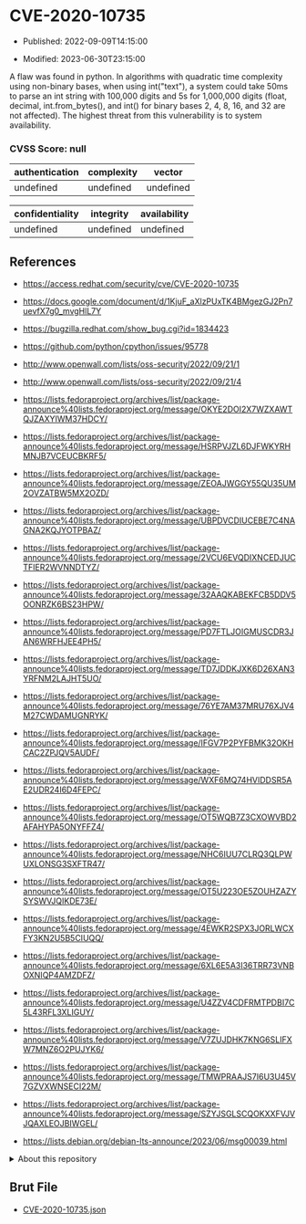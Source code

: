 # CVE-2020-10735

- Published: 2022-09-09T14:15:00

- Modified: 2023-06-30T23:15:00

A flaw was found in python. In algorithms with quadratic time complexity using non-binary bases, when using int("text"), a system could take 50ms to parse an int string with 100,000 digits and 5s for 1,000,000 digits (float, decimal, int.from_bytes(), and int() for binary bases 2, 4, 8, 16, and 32 are not affected). The highest threat from this vulnerability is to system availability.

### CVSS Score: **null**

| authentication | complexity | vector |
| --- | --- | --- |
| undefined | undefined | undefined |

| confidentiality | integrity | availability |
| --- | --- | --- |
| undefined | undefined | undefined |

## References

* https://access.redhat.com/security/cve/CVE-2020-10735

* https://docs.google.com/document/d/1KjuF_aXlzPUxTK4BMgezGJ2Pn7uevfX7g0_mvgHlL7Y

* https://bugzilla.redhat.com/show_bug.cgi?id=1834423

* https://github.com/python/cpython/issues/95778

* http://www.openwall.com/lists/oss-security/2022/09/21/1

* http://www.openwall.com/lists/oss-security/2022/09/21/4

* https://lists.fedoraproject.org/archives/list/package-announce%40lists.fedoraproject.org/message/OKYE2DOI2X7WZXAWTQJZAXYIWM37HDCY/

* https://lists.fedoraproject.org/archives/list/package-announce%40lists.fedoraproject.org/message/HSRPVJZL6DJFWKYRHMNJB7VCEUCBKRF5/

* https://lists.fedoraproject.org/archives/list/package-announce%40lists.fedoraproject.org/message/ZEOAJWGGY55QU35UM2OVZATBW5MX2OZD/

* https://lists.fedoraproject.org/archives/list/package-announce%40lists.fedoraproject.org/message/UBPDVCDIUCEBE7C4NAGNA2KQJYOTPBAZ/

* https://lists.fedoraproject.org/archives/list/package-announce%40lists.fedoraproject.org/message/2VCU6EVQDIXNCEDJUCTFIER2WVNNDTYZ/

* https://lists.fedoraproject.org/archives/list/package-announce%40lists.fedoraproject.org/message/32AAQKABEKFCB5DDV5OONRZK6BS23HPW/

* https://lists.fedoraproject.org/archives/list/package-announce%40lists.fedoraproject.org/message/PD7FTLJOIGMUSCDR3JAN6WRFHJEE4PH5/

* https://lists.fedoraproject.org/archives/list/package-announce%40lists.fedoraproject.org/message/TD7JDDKJXK6D26XAN3YRFNM2LAJHT5UO/

* https://lists.fedoraproject.org/archives/list/package-announce%40lists.fedoraproject.org/message/76YE7AM37MRU76XJV4M27CWDAMUGNRYK/

* https://lists.fedoraproject.org/archives/list/package-announce%40lists.fedoraproject.org/message/IFGV7P2PYFBMK32OKHCAC2ZPJQV5AUDF/

* https://lists.fedoraproject.org/archives/list/package-announce%40lists.fedoraproject.org/message/WXF6MQ74HVIDDSR5AE2UDR24I6D4FEPC/

* https://lists.fedoraproject.org/archives/list/package-announce%40lists.fedoraproject.org/message/OT5WQB7Z3CXOWVBD2AFAHYPA5ONYFFZ4/

* https://lists.fedoraproject.org/archives/list/package-announce%40lists.fedoraproject.org/message/NHC6IUU7CLRQ3QLPWUXLONSG3SXFTR47/

* https://lists.fedoraproject.org/archives/list/package-announce%40lists.fedoraproject.org/message/OT5U223OE5ZOUHZAZYSYSWVJQIKDE73E/

* https://lists.fedoraproject.org/archives/list/package-announce%40lists.fedoraproject.org/message/4EWKR2SPX3JORLWCXFY3KN2U5B5CIUQQ/

* https://lists.fedoraproject.org/archives/list/package-announce%40lists.fedoraproject.org/message/6XL6E5A3I36TRR73VNBOXNIQP4AMZDFZ/

* https://lists.fedoraproject.org/archives/list/package-announce%40lists.fedoraproject.org/message/U4ZZV4CDFRMTPDBI7C5L43RFL3XLIGUY/

* https://lists.fedoraproject.org/archives/list/package-announce%40lists.fedoraproject.org/message/V7ZUJDHK7KNG6SLIFXW7MNZ6O2PUJYK6/

* https://lists.fedoraproject.org/archives/list/package-announce%40lists.fedoraproject.org/message/TMWPRAAJS7I6U3U45V7GZVXWNSECI22M/

* https://lists.fedoraproject.org/archives/list/package-announce%40lists.fedoraproject.org/message/SZYJSGLSCQOKXXFVJVJQAXLEOJBIWGEL/

* https://lists.debian.org/debian-lts-announce/2023/06/msg00039.html

<details>
<summary>About this repository</summary> 

  This repository is part of the project [Live Hack CVE](https://github.com/Live-Hack-CVE). Main website can be found [www.live-hack.org](https://www.live-hack.org) 
  
  Made by [Sn0wAlice](https://github.com/Sn0wAlice) for the people that care about security and need to have a feed of the latest CVEs. Hope you enjoy it, don't forget to star the repo and follow me on [Twitter](https://twitter.com/Sn0wAlice) and [Github](https://github.com/Sn0wAlice). And that is my [personnal website](https://www.alice-snow.me/)

  - [Home Page](https://github.com/Live-Hack-CVE)
  - [Framework](https://github.com/Live-Hack-CVE/cve-framework)
  - [CVE database](https://github.com/Live-Hack-CVE/full_database)
  - [Changelog](https://github.com/Live-Hack-CVE/Changelog)
</details>

## Brut File

* [CVE-2020-10735.json](https://raw.githubusercontent.com/Live-Hack-CVE/full_database/main/cves/2020/CVE-2020-10735.json)

